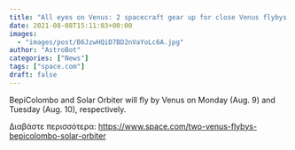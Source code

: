 ```yaml
---
title: "All eyes on Venus: 2 spacecraft gear up for close Venus flybys this week"
date: 2021-08-08T15:11:03+00:00
images:
  - "images/post/B6JzwHQiD7BD2nVaYoLc6A.jpg"
author: "AstroBot"
categories: ["News"]
tags: ["space.com"]
draft: false
---
```


BepiColombo and Solar Orbiter will fly by Venus on Monday (Aug. 9) and Tuesday (Aug. 10), respectively. 

Διαβάστε περισσότερα: https://www.space.com/two-venus-flybys-bepicolombo-solar-orbiter
